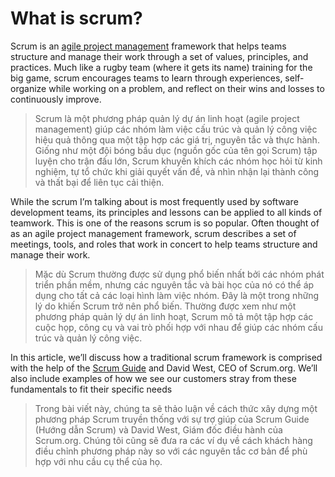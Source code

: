 # What is scrum?

Scrum is an [agile project management](https://www.atlassian.com/agile/project-management) framework that helps teams structure and manage their work through a set of values, principles, and practices. Much like a rugby team (where it gets its name) training for the big game, scrum encourages teams to learn through experiences, self-organize while working on a problem, and reflect on their wins and losses to continuously improve.

> Scrum là một phương pháp quản lý dự án linh hoạt (agile project management) giúp các nhóm làm việc cấu trúc và quản lý công việc hiệu quả thông qua một tập hợp các giá trị, nguyên tắc và thực hành. Giống như một đội bóng bầu dục (nguồn gốc của tên gọi Scrum) tập luyện cho trận đấu lớn, Scrum khuyến khích các nhóm học hỏi từ kinh nghiệm, tự tổ chức khi giải quyết vấn đề, và nhìn nhận lại thành công và thất bại để liên tục cải thiện.

While the scrum I’m talking about is most frequently used by software development teams, its principles and lessons can be applied to all kinds of teamwork. This is one of the reasons scrum is so popular. Often thought of as an agile project management framework, scrum describes a set of meetings, tools, and roles that work in concert to help teams structure and manage their work.

> Mặc dù Scrum thường được sử dụng phổ biến nhất bởi các nhóm phát triển phần mềm, nhưng các nguyên tắc và bài học của nó có thể áp dụng cho tất cả các loại hình làm việc nhóm. Đây là một trong những lý do khiến Scrum trở nên phổ biến. Thường được xem như một phương pháp quản lý dự án linh hoạt, Scrum mô tả một tập hợp các cuộc họp, công cụ và vai trò phối hợp với nhau để giúp các nhóm cấu trúc và quản lý công việc.

In this article, we’ll discuss how a traditional scrum framework is comprised with the help of the [Scrum Guide](https://www.scrumguides.org/) and David West, CEO of Scrum.org. We’ll also include examples of how we see our customers stray from these fundamentals to fit their specific needs

>Trong bài viết này, chúng ta sẽ thảo luận về cách thức xây dựng một phương pháp Scrum truyền thống với sự trợ giúp của Scrum Guide (Hướng dẫn Scrum) và David West, Giám đốc điều hành của Scrum.org. Chúng tôi cũng sẽ đưa ra các ví dụ về cách khách hàng điều chỉnh phương pháp này so với các nguyên tắc cơ bản để phù hợp với nhu cầu cụ thể của họ.
